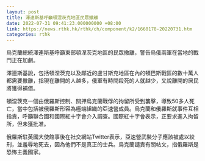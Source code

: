 ```yaml
---
layout: post
title: 澤連斯基呼籲頓涅茨克地區民眾撤離
date: 2022-07-31 09:41:23.000000000 +08:00
link: https://news.rthk.hk/rthk/ch/component/k2/1660178-20220731.htm
categories: rthk
---
```


烏克蘭總統澤連斯基呼籲東部頓涅茨克地區的民眾撤離，警告烏俄兩軍在當地的戰鬥正在加劇。

澤連斯基說，包括頓涅茨克以及鄰近的盧甘斯克地區在內的頓巴斯戰區的數十萬人都需要撤離，指現在離開的人越多，俄軍有時間殺死的人就越少，又說離開的居民將獲得補償。

頓涅茨克一個由俄羅斯控制、關押烏克蘭戰俘的拘留所受到襲擊，導致50多人死亡，當中包括被俄羅斯形容為極端組織的亞速營成員。烏克蘭和俄羅斯就事件互相指責，呼籲聯合國和國際紅十字會介入調查。國際紅十字會表示，正要求進入拘留所，但未獲批准。

俄羅斯駐英國大使館事後在社交網站Twitter表示，亞速營武裝分子應該被處以絞刑，並羞辱地死去，因為他們不是真正的士兵。烏克蘭譴責有關帖文，指俄羅斯是恐怖主義國家。
